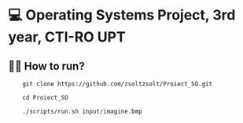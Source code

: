 # 💻 Operating Systems Project, 3rd year, CTI-RO UPT

## 🏃‍♀️ How to run? 
```shell
    git clone https://github.com/zsoltzsolt/Proiect_SO.git
```

```shell
    cd Proiect_SO
```

```shell
    ./scripts/run.sh input/imagine.bmp
```


